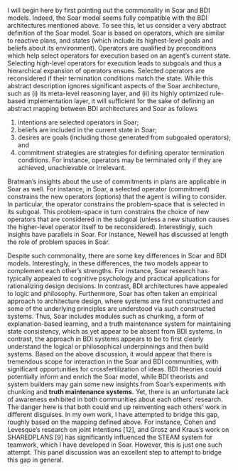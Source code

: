 I will begin here by first pointing out the commonality in Soar and BDI models. Indeed, the Soar model seems fully compatible with the BDI architectures mentioned above. To see this, let us consider a very abstract definition of the Soar model. Soar is based on operators, which are similar to reactive plans, and states (which include its highest-level goals and beliefs about its environment). Operators are qualified by preconditions which help select operators for execution based on an agent’s current state. Selecting high-level operators for execution leads to subgoals and thus a hierarchical expansion of operators ensues. Selected operators are reconsidered if their termination conditions match the state. While this abstract description ignores significant aspects of the Soar architecture, such as (i) its meta-level reasoning layer, and (ii) its highly optimized rule-based implementation layer, it will sufficient for the sake of defining an abstract mapping between BDI architectures and Soar as follows

1. intentions are selected operators in Soar;
2. beliefs are included in the current state in Soar;
3. desires are goals (including those generated from subgoaled operators); and
4. commitment strategies are strategies for defining operator termination conditions. For instance, operators may be terminated only if they are achieved, unachievable or irrelevant.

Bratman’s insights about the use of commitments in plans are applicable in Soar as well. For instance, in Soar, a selected operator (commitment) constrains the new operators (options) that the agent is willing to consider. In particular, the operator constrains the problem-space that is selected in its subgoal. This problem-space in turn constrains the choice of new operators that are considered in the subgoal (unless a new situation causes the higher-level operator itself to be reconsidered). Interestingly, such insights have parallels in Soar. For instance, Newell has discussed at length the role of problem spaces in Soar.

Despite such commonality, there are some key differences in Soar and BDI models. Interestingly, in these differences, the two models appear to complement each other’s strengths. For instance, Soar research has typically appealed to cognitive psychology and practical applications for rationalizing design decisions. In contrast, BDI architectures have appealed to logic and philosophy. Furthermore, Soar has often taken an empirical approach to architecture design, where systems are first constructed and some of the underlying principles are understood via such constructed systems. Thus, Soar includes modules such as chunking, a form of explanation-based learning, and a truth maintenance system for maintaining state consistency, which as yet appear to be absent from BDI systems. In contrast, the approach in BDI systems appears to be to first clearly understand the logical or philosophical underpinnings and then build systems. Based on the above discussion, it would appear that there is tremendous scope for interaction in the Soar and BDI communities, with significant opportunities for crossfertilization of ideas. BDI theories could potentially inform and enrich the Soar model, while BDI theorists and system builders may gain some new insights from Soar’s experiments with chunking and **truth maintenance systems.** Yet, there is an unfortunate lack of awareness exhibited in both communities about each others’ research. The danger here is that both could end up reinventing each others’ work in different disguises. In my own work, I have attempted to bridge this gap, roughly based on the mapping defined above. For instance, Cohen and Levesque’s research on joint intentions [12], and Grosz and Kraus’s work on SHAREDPLANS [9] has significantly influenced the STEAM system for teamwork, which I have developed in Soar. However, this is just one such attempt. This panel discussion was an excellent step to attempt to bridge this gap in general.